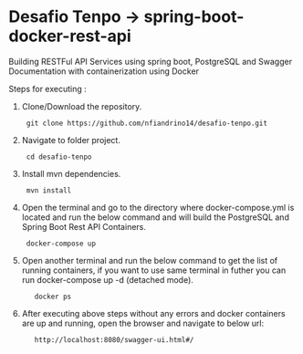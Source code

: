 # Desafio Tenpo ->  spring-boot-docker-rest-api
Building RESTFul API Services using spring boot, PostgreSQL and Swagger Documentation with containerization using Docker

Steps for executing :

1. Clone/Download the repository.

   		git clone https://github.com/nfiandrino14/desafio-tenpo.git

2. Navigate to folder project.

   		cd desafio-tenpo
  
3. Install mvn dependencies.

   		mvn install
      
4. Open the terminal and go to the directory where docker-compose.yml is located and run the below command and will build the PostgreSQL and Spring Boot Rest API Containers.

   		docker-compose up 
      
5. Open another terminal and run the below command to get the list of running containers, if you want to use same terminal in futher you can run docker-compose up -d (detached mode).

		  docker ps
    
5. After executing above steps without any errors and docker containers are up and running, open the browser and navigate to below url:
    
		  http://localhost:8080/swagger-ui.html#/


